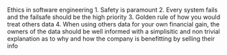 
Ethics in software engineering
	1. Safety is paramount
	2. Every system fails and the failsafe should be the high priority
	3. Golden rule of how you would treat others data
	4. When using others data for your own financial gain, the owners of the data should be well informed with a simplisitic and non trivial explanation as to why and how the company is benefitting by selling their info